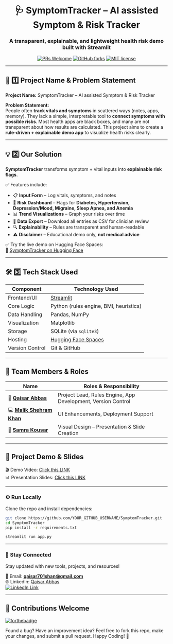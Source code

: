 <div align="center">
<h1>🩺 SymptomTracker – AI assisted Symptom & Risk Tracker</h1>
<h3>A transparent, explainable, and lightweight health risk demo built with Streamlit</h3>

[![PRs Welcome](https://img.shields.io/badge/PRs-welcome-brightgreen.svg?style=flat-square)](http://makeapullrequest.com)
[![GitHub forks](https://img.shields.io/github/forks/QaisarAbbas2024/SymptomTracker.svg?style=social&label=Fork&maxAge=2592000)](https://github.com/QaisarAbbas2024/SymptomTracker)
[![MIT license](https://img.shields.io/badge/License-MIT-blue.svg)](https://opensource.org/licenses/MIT)
</div>

---

## 🧠 1️⃣ Project Name & Problem Statement

**Project Name:** SymptomTracker – AI assisted Symptom & Risk Tracker  

**Problem Statement:**  
People often **track vitals and symptoms** in scattered ways (notes, apps, memory). They lack a simple, interpretable tool to **connect symptoms with possible risks**. Most health apps are black boxes, and many are not transparent about how results are calculated. This project aims to create a **rule-driven + explainable demo app** to visualize health risks clearly.  

---

## 💡 2️⃣ Our Solution

**SymptomTracker** transforms symptom + vital inputs into **explainable risk flags**.  

✅ Features include:  
- 📋 **Input Form** – Log vitals, symptoms, and notes  
- 🧮 **Risk Dashboard** – Flags for **Diabetes, Hypertension, Depression/Mood, Migraine, Sleep Apnea, and Anemia**  
- 📊 **Trend Visualizations** – Graph your risks over time  
- 💾 **Data Export** – Download all entries as CSV for clinician review  
- 🔍 **Explainability** – Rules are transparent and human-readable  
- ⚠️ **Disclaimer** – Educational demo only, **not medical advice**  

✅ Try the live demo on Hugging Face Spaces:  
🔗 [SymptomTracker on Hugging Face](https://huggingface.co/spaces/qaisar701shan/SymptomTrackerAI)  

---

## 🛠️ 3️⃣ Tech Stack Used

| Component            | Technology Used                 |
|----------------------|----------------------------------|
| Frontend/UI          | [Streamlit](https://streamlit.io) |
| Core Logic           | Python (rules engine, BMI, heuristics) |
| Data Handling        | Pandas, NumPy |
| Visualization        | Matplotlib |
| Storage              | SQLite (via `sqlite3`) |
| Hosting              | [Hugging Face Spaces](https://huggingface.co/spaces) |
| Version Control      | Git & GitHub |

---

## 👥 Team Members & Roles

| Name           | Roles & Responsibility                           |
|----------------|--------------------------------------------------|
| 🎤 **[Qaisar Abbas](https://www.linkedin.com/in/qaisar-abbas2024)** | Project Lead, Rules Engine, App Development, Version Control |
| 💻 **[Malik Shehram Khan](https://www.linkedin.com/in/malik-shehram-khan-2218652a5/)** | UI Enhancements, Deployment Support |
| 🎥 **[Samra Kousar](https://www.linkedin.com/in/samra-kousar-70184126a/)** | Visual Design – Presentation & Slide Creation |

---

## 🎥 Project Demo & Slides

🎬 Demo Video: [Click this LINK](https://your-demo-link.com)  
📊 Presentation Slides: [Click this LINK](https://your-slides-link.com)  

---

### ⚙️ Run Locally

Clone the repo and install dependencies:

```bash
git clone https://github.com/YOUR_GITHUB_USERNAME/SymptomTracker.git
cd SymptomTracker
pip install -r requirements.txt

streamlit run app.py
```
---

### 📩 Stay Connected

Stay updated with new tools, projects, and resources!

📧 Email: **qaisar701shan@gmail.com**  
🌐 LinkedIn: [Qaisar Abbas](https://www.linkedin.com/in/qaisar-abbas2024/)  
[![LinkedIn Link](https://img.shields.io/badge/Connect-QaisarAbbas-green.svg?logo=linkedin&style=social&label=Connect)](https://www.linkedin.com/in/qaisar-abbas2024)

---

## 🤝 Contributions Welcome

[![forthebadge](https://forthebadge.com/images/badges/built-with-love.svg)](#)

Found a bug? Have an improvement idea? Feel free to fork this repo, make your changes, and submit a pull request.
Happy Coding! 🚀

```
